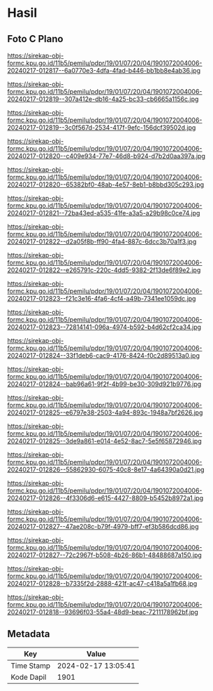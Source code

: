 # Hasil

## Foto C Plano

https://sirekap-obj-formc.kpu.go.id/11b5/pemilu/pdpr/19/01/07/20/04/1901072004006-20240217-012817--6a0770e3-4dfa-4fad-b446-bb1bb8e4ab36.jpg

https://sirekap-obj-formc.kpu.go.id/11b5/pemilu/pdpr/19/01/07/20/04/1901072004006-20240217-012819--307a412e-db16-4a25-bc33-cb6665a1156c.jpg

https://sirekap-obj-formc.kpu.go.id/11b5/pemilu/pdpr/19/01/07/20/04/1901072004006-20240217-012819--3c0f567d-2534-417f-9efc-156dcf39502d.jpg

https://sirekap-obj-formc.kpu.go.id/11b5/pemilu/pdpr/19/01/07/20/04/1901072004006-20240217-012820--c409e934-77e7-46d8-b924-d7b2d0aa397a.jpg

https://sirekap-obj-formc.kpu.go.id/11b5/pemilu/pdpr/19/01/07/20/04/1901072004006-20240217-012820--65382bf0-48ab-4e57-8eb1-b8bbd305c293.jpg

https://sirekap-obj-formc.kpu.go.id/11b5/pemilu/pdpr/19/01/07/20/04/1901072004006-20240217-012821--72ba43ed-a535-41fe-a3a5-a29b98c0ce74.jpg

https://sirekap-obj-formc.kpu.go.id/11b5/pemilu/pdpr/19/01/07/20/04/1901072004006-20240217-012822--d2a05f8b-ff90-4fa4-887c-6dcc3b70a1f3.jpg

https://sirekap-obj-formc.kpu.go.id/11b5/pemilu/pdpr/19/01/07/20/04/1901072004006-20240217-012822--e265791c-220c-4dd5-9382-2f13de6f89e2.jpg

https://sirekap-obj-formc.kpu.go.id/11b5/pemilu/pdpr/19/01/07/20/04/1901072004006-20240217-012823--f21c3e16-4fa6-4cf4-a49b-7341ee1059dc.jpg

https://sirekap-obj-formc.kpu.go.id/11b5/pemilu/pdpr/19/01/07/20/04/1901072004006-20240217-012823--72814141-096a-4974-b592-b4d62cf2ca34.jpg

https://sirekap-obj-formc.kpu.go.id/11b5/pemilu/pdpr/19/01/07/20/04/1901072004006-20240217-012824--33f1deb6-cac9-4176-8424-f0c2d89513a0.jpg

https://sirekap-obj-formc.kpu.go.id/11b5/pemilu/pdpr/19/01/07/20/04/1901072004006-20240217-012824--bab96a61-9f2f-4b99-be30-309d921b9776.jpg

https://sirekap-obj-formc.kpu.go.id/11b5/pemilu/pdpr/19/01/07/20/04/1901072004006-20240217-012825--e6797e38-2503-4a94-893c-1948a7bf2626.jpg

https://sirekap-obj-formc.kpu.go.id/11b5/pemilu/pdpr/19/01/07/20/04/1901072004006-20240217-012825--3de9a861-e014-4e52-8ac7-5e5f65872946.jpg

https://sirekap-obj-formc.kpu.go.id/11b5/pemilu/pdpr/19/01/07/20/04/1901072004006-20240217-012826--55862930-6075-40c8-8e17-4a64390a0d21.jpg

https://sirekap-obj-formc.kpu.go.id/11b5/pemilu/pdpr/19/01/07/20/04/1901072004006-20240217-012826--4f3306d6-e615-4427-8809-b5452b8972a1.jpg

https://sirekap-obj-formc.kpu.go.id/11b5/pemilu/pdpr/19/01/07/20/04/1901072004006-20240217-012827--47ae208c-b79f-4979-bff7-ef3b586dcd86.jpg

https://sirekap-obj-formc.kpu.go.id/11b5/pemilu/pdpr/19/01/07/20/04/1901072004006-20240217-012827--72c2967f-b508-4b26-86b1-48488687a150.jpg

https://sirekap-obj-formc.kpu.go.id/11b5/pemilu/pdpr/19/01/07/20/04/1901072004006-20240217-012828--b7335f2d-2888-421f-ac47-c418a5a1fb68.jpg

https://sirekap-obj-formc.kpu.go.id/11b5/pemilu/pdpr/19/01/07/20/04/1901072004006-20240217-012818--93696f03-55a4-48d9-beac-7211178962bf.jpg


## Metadata

| Key        | Value               |
| ---------- | ------------------- |
| Time Stamp | 2024-02-17 13:05:41 |
| Kode Dapil | 1901                |



